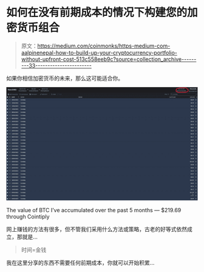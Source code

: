 # 如何在没有前期成本的情况下构建您的加密货币组合

> 原文：<https://medium.com/coinmonks/https-medium-com-aalpinenepal-how-to-build-up-your-cryptocurrency-portfolio-without-upfront-cost-513c558eeb9c?source=collection_archive---------33----------------------->

如果你相信加密货币的未来，那么这可能适合你。

![](img/3e40d0c4d6355c13bfbf51fd6dc3f1ee.png)

The value of BTC I’ve accumulated over the past 5 months — $219.69 through Cointiply

网上赚钱的方法有很多，但不管我们采用什么方法或策略，古老的好等式依然成立，那就是…

> 时间=金钱

我在这里分享的东西不需要任何前期成本，你就可以开始积累…